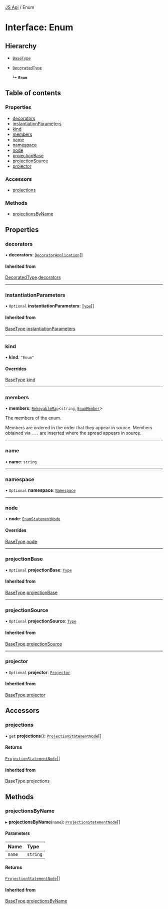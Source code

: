 [JS Api](../index.md) / Enum

# Interface: Enum

## Hierarchy

- [`BaseType`](BaseType.md)

- [`DecoratedType`](DecoratedType.md)

  ↳ **`Enum`**

## Table of contents

### Properties

- [decorators](Enum.md#decorators)
- [instantiationParameters](Enum.md#instantiationparameters)
- [kind](Enum.md#kind)
- [members](Enum.md#members)
- [name](Enum.md#name)
- [namespace](Enum.md#namespace)
- [node](Enum.md#node)
- [projectionBase](Enum.md#projectionbase)
- [projectionSource](Enum.md#projectionsource)
- [projector](Enum.md#projector)

### Accessors

- [projections](Enum.md#projections)

### Methods

- [projectionsByName](Enum.md#projectionsbyname)

## Properties

### decorators

• **decorators**: [`DecoratorApplication`](DecoratorApplication.md)[]

#### Inherited from

[DecoratedType](DecoratedType.md).[decorators](DecoratedType.md#decorators)

___

### instantiationParameters

• `Optional` **instantiationParameters**: [`Type`](../index.md#type)[]

#### Inherited from

[BaseType](BaseType.md).[instantiationParameters](BaseType.md#instantiationparameters)

___

### kind

• **kind**: ``"Enum"``

#### Overrides

[BaseType](BaseType.md).[kind](BaseType.md#kind)

___

### members

• **members**: [`RekeyableMap`](RekeyableMap.md)<`string`, [`EnumMember`](EnumMember.md)\>

The members of the enum.

Members are ordered in the order that they appear in source. Members
obtained via `...` are inserted where the spread appears in source.

___

### name

• **name**: `string`

___

### namespace

• `Optional` **namespace**: [`Namespace`](Namespace.md)

___

### node

• **node**: [`EnumStatementNode`](EnumStatementNode.md)

#### Overrides

[BaseType](BaseType.md).[node](BaseType.md#node)

___

### projectionBase

• `Optional` **projectionBase**: [`Type`](../index.md#type)

#### Inherited from

[BaseType](BaseType.md).[projectionBase](BaseType.md#projectionbase)

___

### projectionSource

• `Optional` **projectionSource**: [`Type`](../index.md#type)

#### Inherited from

[BaseType](BaseType.md).[projectionSource](BaseType.md#projectionsource)

___

### projector

• `Optional` **projector**: [`Projector`](Projector.md)

#### Inherited from

[BaseType](BaseType.md).[projector](BaseType.md#projector)

## Accessors

### projections

• `get` **projections**(): [`ProjectionStatementNode`](ProjectionStatementNode.md)[]

#### Returns

[`ProjectionStatementNode`](ProjectionStatementNode.md)[]

#### Inherited from

BaseType.projections

## Methods

### projectionsByName

▸ **projectionsByName**(`name`): [`ProjectionStatementNode`](ProjectionStatementNode.md)[]

#### Parameters

| Name | Type |
| :------ | :------ |
| `name` | `string` |

#### Returns

[`ProjectionStatementNode`](ProjectionStatementNode.md)[]

#### Inherited from

[BaseType](BaseType.md).[projectionsByName](BaseType.md#projectionsbyname)
